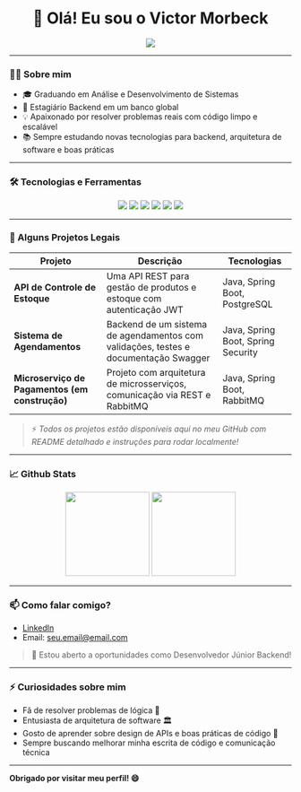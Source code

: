 <h1 align="center">👋 Olá! Eu sou o Victor Morbeck</h1>

<p align="center">
  <img src="https://readme-typing-svg.herokuapp.com?color=4CAF50&center=true&lines=Desenvolvedor+Backend+Java;Spring+Boot+e+APIs+REST;Buscando+resolver+problemas+com+c%C3%B3digo+eficiente" />
</p>

---

### 🧑‍💻 Sobre mim

- 🎓 Graduando em Análise e Desenvolvimento de Sistemas
- 🚀 Estagiário Backend em um banco global
- 💡 Apaixonado por resolver problemas reais com código limpo e escalável
- 📚 Sempre estudando novas tecnologias para backend, arquitetura de software e boas práticas

---

### 🛠️ Tecnologias e Ferramentas

<div align="center">
  <img src="https://img.shields.io/badge/Java-ED8B00?style=for-the-badge&logo=java&logoColor=white"/>
  <img src="https://img.shields.io/badge/Spring%20Boot-6DB33F?style=for-the-badge&logo=spring-boot&logoColor=white"/>
  <img src="https://img.shields.io/badge/PostgreSQL-336791?style=for-the-badge&logo=postgresql&logoColor=white"/>
  <img src="https://img.shields.io/badge/Git-F05032?style=for-the-badge&logo=git&logoColor=white"/>
  <img src="https://img.shields.io/badge/Maven-C71A36?style=for-the-badge&logo=apache-maven&logoColor=white"/>
  <img src="https://img.shields.io/badge/REST%20API-005571?style=for-the-badge"/>
</div>

---

### 🚀 Alguns Projetos Legais

| Projeto | Descrição | Tecnologias |
|-------- | --------- | ----------- |
| **API de Controle de Estoque** | Uma API REST para gestão de produtos e estoque com autenticação JWT | Java, Spring Boot, PostgreSQL |
| **Sistema de Agendamentos** | Backend de um sistema de agendamentos com validações, testes e documentação Swagger | Java, Spring Boot, Spring Security |
| **Microserviço de Pagamentos (em construção)** | Projeto com arquitetura de microsserviços, comunicação via REST e RabbitMQ | Java, Spring Boot, RabbitMQ |

> ⚡️ *Todos os projetos estão disponíveis aqui no meu GitHub com README detalhado e instruções para rodar localmente!*

---

### 📈 Github Stats

<div align="center">
  <img height="150em" src="https://github-readme-stats.vercel.app/api?username=SeuUsuarioGitHub&show_icons=true&theme=tokyonight&count_private=true"/>
  <img height="150em" src="https://github-readme-stats.vercel.app/api/top-langs/?username=SeuUsuarioGitHub&layout=compact&langs_count=7&theme=tokyonight"/>
</div>

---

### 📫 Como falar comigo?

- [LinkedIn](https://www.linkedin.com/in/seu-perfil-linkedin)  
- Email: seu.email@email.com  

> 💬 Estou aberto a oportunidades como Desenvolvedor Júnior Backend!

---

### ⚡ Curiosidades sobre mim

- Fã de resolver problemas de lógica 🧠
- Entusiasta de arquitetura de software 🏛️
- Gosto de aprender sobre design de APIs e boas práticas de código 🧹
- Sempre buscando melhorar minha escrita de código e comunicação técnica

---

**Obrigado por visitar meu perfil! 😄**

